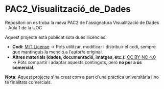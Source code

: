 # PAC2_Visualització_de_Dades
Repositori on es troba la meva PAC2 de l'assignatura Visualització de Dades - Aula 1 de la UOC




Aquest projecte està publicat sota dues llicències:  
- **Codi:** [MIT License](LICENSE) → Pots utilitzar, modificar i distribuir el codi, sempre que mantinguis la menció a l'autor/a original.  
- **Altres materials (dades, documentació, imatges, etc.):** [CC BY-NC 4.0](https://creativecommons.org/licenses/by-nc/4.0/) → Pots compartir i adaptar aquests continguts, però **no per a ús comercial**.  

 **Nota:** Aquest projecte s'ha creat com a part d'una pràctica universitària i no té finalitats comercials.  

